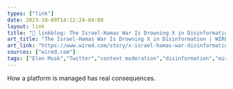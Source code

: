 ```yaml
---
types: ["link"]
date: 2023-10-09T14:12:24-04:00
layout: link
title: "🔗 linkblog: The Israel-Hamas War Is Drowning X in Disinformation | WIRED'"
art_title: "The Israel-Hamas War Is Drowning X in Disinformation | WIRED"
art_link: "https://www.wired.com/story/x-israel-hamas-war-disinformation/"
sources: ["wired.com"]
tags: ["Elon Musk","Twitter","content moderation","disinformation","misinformation"]
---
```

How a platform is managed has real consequences.
